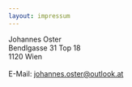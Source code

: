 ```yaml
---
layout: impressum
---
```


Johannes Oster<br />
Bendlgasse 31 Top 18<br />
1120 Wien<br /><br />
E-Mail: johannes.oster@outlook.at
